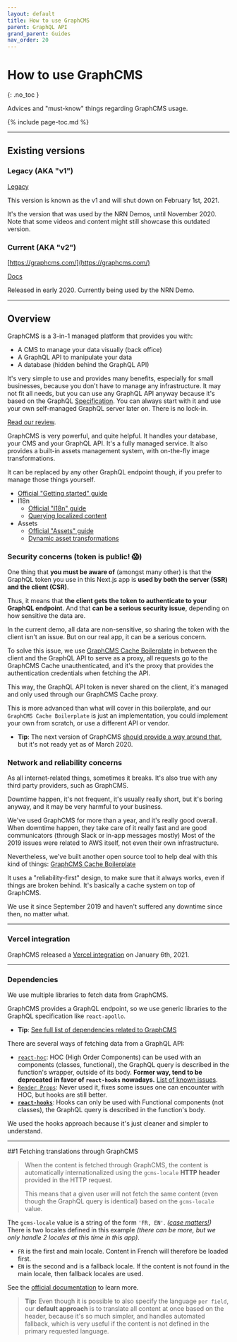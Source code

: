 ```yaml
---
layout: default
title: How to use GraphCMS
parent: GraphQL API
grand_parent: Guides
nav_order: 20
---
```


# How to use GraphCMS
{: .no_toc }

<div class="code-example" markdown="1">
Advices and "must-know" things regarding GraphCMS usage.
</div>

{% include page-toc.md %}

---

## Existing versions

### Legacy (AKA "v1")

[Legacy](https://legacy.graphcms.com/)

This version is known as the v1 and will shut down on February 1st, 2021.

It's the version that was used by the NRN Demos, until November 2020.
Note that some videos and content might still showcase this outdated version.

### Current (AKA "v2")
[https://graphcms.com/](https://graphcms.com/)

[Docs](https://graphcms.com/docs)

Released in early 2020.
Currently being used by the NRN Demo.

---

## Overview

GraphCMS is a 3-in-1 managed platform that provides you with:
- A CMS to manage your data visually (back office)
- A GraphQL API to manipulate your data
- A database (hidden behind the GraphQL API)

It's very simple to use and provides many benefits, especially for small businesses, because you don't have to manage any infrastructure.
It may not fit all needs, but you can use any GraphQL API anyway because it's based on the GraphQL [Specification](https://spec.graphql.org/).
You can always start with it and use your own self-managed GraphQL server later on. There is no lock-in.

[Read our review](../reference/vendors).

GraphCMS is very powerful, and quite helpful. It handles your database, your CMS and your GraphQL API. It's a fully managed service.
It also provides a built-in assets management system, with on-the-fly image transformations.

It can be replaced by any other GraphQL endpoint though, if you prefer to manage those things yourself.

- [Official "Getting started" guide](https://docs.graphcms.com/docs/getting-started?ref=unly-nrn)
- I18n
    - [Official "I18n" guide](https://docs.graphcms.com/docs/guides/i18n/?ref=unly-nrn)
    - [Querying localized content](https://docs.graphcms.com/docs/api/content-api/?ref=unly-nrn#querying-localized-content)
- Assets
    - [Official "Assets" guide](https://docs.graphcms.com/docs/assets/general?ref=unly-nrn)
    - [Dynamic asset transformations](https://docs.graphcms.com/docs/assets/transformations?ref=unly-nrn)

### Security concerns (token is public! :scream:)

One thing that **you must be aware of** (amongst many other) is that the GraphQL token you use in this Next.js app is **used by both the server (SSR) and the client (CSR)**.

Thus, it means that **the client gets the token to authenticate to your GraphQL endpoint**. And that **can be a serious security issue**, depending on how sensitive the data are.

In the current demo, all data are non-sensitive, so sharing the token with the client isn't an issue. But on our real app, it can be a serious concern.

To solve this issue, we use [GraphCMS Cache Boilerplate](https://github.com/UnlyEd/GraphCMS-cache-boilerplate?ref=unly-nrn) in between the client and the GraphQL API to serve as a proxy, all requests go to the GraphCMS Cache unauthenticated, and it's the proxy that provides the authentication credentials when fetching the API.

This way, the GraphQL API token is never shared on the client, it's managed and only used through our GraphCMS Cache proxy.

This is more advanced than what will cover in this boilerplate, and our `GraphCMS Cache Boilerplate` is just an implementation, you could implement your own from scratch, or use a different API or vendor.

- **Tip**: The next version of GraphCMS [should provide a way around that](https://docs.graphcms.com/docs/reference/authorization/?ref=unly-nrn), but it's not ready yet as of March 2020.

### Network and reliability concerns

As all internet-related things, sometimes it breaks. It's also true with any third party providers, such as GraphCMS.

Downtime happen, it's not frequent, it's usually really short, but it's boring anyway, and it may be very harmful to your business.

We've used GraphCMS for more than a year, and it's really good overall. When downtime happen, they take care of it really fast and are good communicators (through Slack or in-app messages mostly)
Most of the 2019 issues were related to AWS itself, not even their own infrastructure.

Nevertheless, we've built another open source tool to help deal with this kind of things: [GraphCMS Cache Boilerplate](https://github.com/UnlyEd/GraphCMS-cache-boilerplate)

It uses a "reliability-first" design, to make sure that it always works, even if things are broken behind. It's basically a cache system on top of GraphCMS.

We use it since September 2019 and haven't suffered any downtime since then, no matter what.

---

### Vercel integration

GraphCMS released a [Vercel integration](https://graphcms.com/blog/graphcms-vercel-integration) on January 6th, 2021.

---

### Dependencies

We use multiple libraries to fetch data from GraphCMS.

GraphCMS provides a GraphQL endpoint, so we use generic libraries to the GraphQL specification like `react-apollo`.

- **Tip**: [See full list of dependencies related to GraphCMS](../../reference/dependencies)

There are several ways of fetching data from a GraphQL API:
- [`react-hoc`](https://www.apollographql.com/docs/react/api/react-hoc/): HOC (High Order Components) can be used with an components (classes, functional), the GraphQL query is described in the function's wrapper, outside of its body.
    **Former way, tend to be deprecated in favor of `react-hooks` nowadays.**
    [List of known issues](https://reactjs.org/docs/higher-order-components.html#caveats).
- [`Render Props`](https://reactjs.org/docs/render-props.html): Never used it, fixes some issues one can encounter with HOC, but hooks are still better.
- [**`react-hooks`**](https://www.apollographql.com/docs/react/api/react-hooks): Hooks can only be used with Functional components (not classes), the GraphQL query is described in the function's body.

We used the hooks approach because it's just cleaner and simpler to understand.

---

##1 Fetching translations through GraphCMS

> When the content is fetched through GraphCMS, the content is automatically internationalized using the `gcms-locale` **HTTP header** provided in the HTTP request.
>
> This means that a given user will not fetch the same content (even though the GraphQL query is identical) based on the `gcms-locale` value.

The `gcms-locale` value is a string of the form `'FR, EN'`. _([case matters!](https://docs.graphcms.com/docs/api/content-api/?ref=unly-nrn#passing-a-header-flag))_
There is two locales defined in this example _(there can be more, but we only handle 2 locales at this time in this app)_.
- `FR` is the first and main locale. Content in French will therefore be loaded first.
- `EN` is the second and is a fallback locale. If the content is not found in the main locale, then fallback locales are used.

See the [official documentation](https://docs.graphcms.com/docs/api/content-api/?ref=unly-nrn#passing-a-header-flag) to learn more.

> **Tip:** Even though it is possible to also specify the language `per field`, our **default approach** is to translate all content at once based on the header,
> because it's so much simpler, and handles automated fallback, which is very useful if the content is not defined in the primary requested language.

